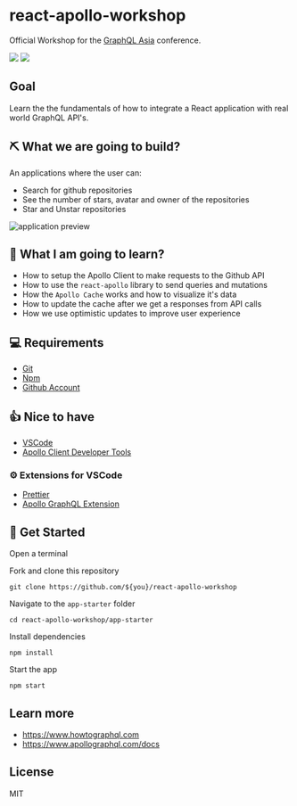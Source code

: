 # react-apollo-workshop

Official Workshop for the [GraphQL Asia](http://graphql-asia.org) conference.

<a href="https://github.com/lnmunhhoz/react-apollo-workshop/blob/master/LICENSE"><img src="https://img.shields.io/badge/license-MIT-blue.svg"></a>
<a href="https://github.com/lnmunhoz/react-apollo-workshop/pulls"><img src="https://img.shields.io/badge/PRs-welcome-brightgreen.svg"></a>

## Goal

Learn the the fundamentals of how to integrate a React application with real world GraphQL API's.

## ⛏️ What we are going to build?

An applications where the user can:

- Search for github repositories
- See the number of stars, avatar and owner of the repositories
- Star and Unstar repositories

<img alt="application preview" src="https://github.com/lnmunhoz/react-apollo-workshop/blob/master/assets/preview.png?raw=true" style="max-width: 500px;"/>

## 🔮 What I am going to learn?

- How to setup the Apollo Client to make requests to the Github API
- How to use the `react-apollo` library to send queries and mutations
- How the `Apollo Cache` works and how to visualize it's data
- How to update the cache after we get a responses from API calls
- How we use optimistic updates to improve user experience

## 💻 Requirements

- [Git](https://git-scm.com/downloads)
- [Npm](https://nodejs.org/en/download/)
- [Github Account](https://github.com/join)

## 👍 Nice to have

- [VSCode](https://code.visualstudio.com/)
- [Apollo Client Developer Tools](https://chrome.google.com/webstore/detail/apollo-client-developer-t/jdkknkkbebbapilgoeccciglkfbmbnfm)

### ⚙️ Extensions for VSCode

- [Prettier](https://marketplace.visualstudio.com/itemdetails?itemName=esbenp.prettier-vscode)
- [Apollo GraphQL Extension](https://marketplace.visualstudio.com/itemdetails?itemName=apollographql.vscode-apollo)

## 🏁 Get Started

Open a terminal

Fork and clone this repository

```
git clone https://github.com/${you}/react-apollo-workshop
```

Navigate to the `app-starter` folder

```
cd react-apollo-workshop/app-starter
```

Install dependencies

```
npm install
```

Start the app

```
npm start
```

## Learn more

- https://www.howtographql.com
- https://www.apollographql.com/docs

## License

MIT
